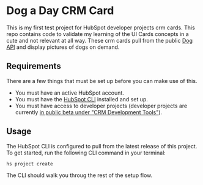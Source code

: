 # Dog a Day CRM Card

This is my first test project for HubSpot developer projects crm cards. This repo contains code to validate my learning of the UI Cards concepts in a cute and not relevant at all way. These crm cards pull from the public [Dog API](https://dog.ceo/dog-api/) and display pictures of dogs on demand.

## Requirements
There are a few things that must be set up before you can make use of this.
- You must have an active HubSpot account.
- You must have the [HubSpot CLI](https://www.npmjs.com/package/@hubspot/cli) installed and set up.
- You must have access to developer projects (developer projects are currently [in public beta under "CRM Development Tools"](https://app.hubspot.com/l/whats-new/betas)).

## Usage
The HubSpot CLI is configured to pull from the latest release of this project. To get started, run the following CLI command in your terminal:

`hs project create`

The CLI should walk you throug the rest of the setup flow.
